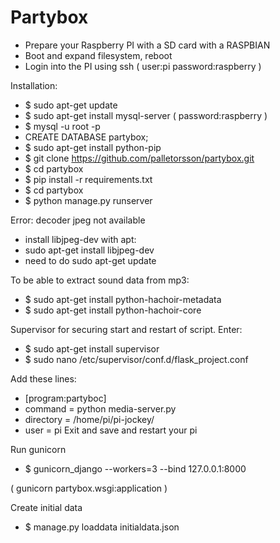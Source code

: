 Partybox
========

* Prepare your Raspberry PI with a SD card with a RASPBIAN
* Boot and expand filesystem, reboot
* Login into the PI using ssh ( user:pi password:raspberry )

Installation: 
* $ sudo apt-get update 
* $ sudo apt-get install mysql-server ( password:raspberry )
* $ mysql -u root -p
* CREATE DATABASE partybox;
* $ sudo apt-get install python-pip
* $ git clone https://github.com/palletorsson/partybox.git
* $ cd partybox
* $ pip install -r requirements.txt 
* $ cd partybox
* $ python manage.py runserver


Error: decoder jpeg not available
* install libjpeg-dev with apt:
* sudo apt-get install libjpeg-dev
* need to do sudo apt-get update

To be able to extract sound data from mp3:
* $ sudo apt-get install python-hachoir-metadata
* $ sudo apt-get install python-hachoir-core

Supervisor for securing start and restart of script. Enter:
* $ sudo apt-get install supervisor 
* $ sudo nano /etc/supervisor/conf.d/flask_project.conf

Add these lines:
* [program:partyboc] 
* command = python media-server.py 
* directory = /home/pi/pi-jockey/ 
* user = pi
Exit and save and restart your pi 

Run gunicorn
* $ gunicorn_django --workers=3 --bind 127.0.0.1:8000

( gunicorn partybox.wsgi:application )

Create initial data
* $ manage.py loaddata initialdata.json



